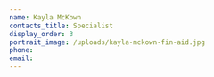 ```yaml
---
name: Kayla McKown
contacts_title: Specialist
display_order: 3
portrait_image: /uploads/kayla-mckown-fin-aid.jpg
phone:
email:
---
```

